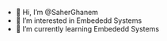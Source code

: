 - 👋 Hi, I’m @SaherGhanem
- 👀 I’m interested in Embededd Systems
- 🌱 I’m currently learning Embededd Systems

<!---
SaherGhanem/SaherGhanem is a ✨ special ✨ repository because its `README.md` (this file) appears on your GitHub profile.
You can click the Preview link to take a look at your changes.
--->
